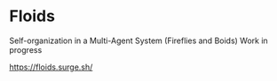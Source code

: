 # Floids
Self-organization in a Multi-Agent System (Fireflies and Boids)
Work in progress

https://floids.surge.sh/
